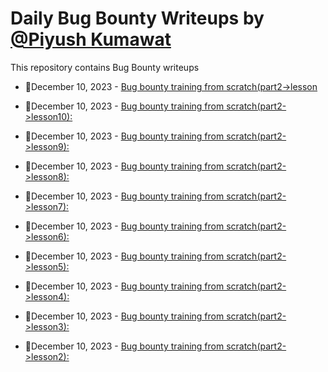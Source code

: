 # Daily Bug Bounty Writeups by [@Piyush Kumawat](https://twitter.com/piyush_supiy) 
This repository contains Bug Bounty writeups

<!-- BLOG-POST-LIST:START -->
 - 💯December 10, 2023 - [Bug bounty training from scratch&lpar;part2-&gt;lesson](https://medium.com/@kataeriidubstep/bug-bounty-training-from-scratch-part2-lesson-7a58ad73a31d?source=rss------bug_bounty-5) 

 - 💯December 10, 2023 - [Bug bounty training from scratch&lpar;part2-&gt;lesson10&rpar;:](https://medium.com/@kataeriidubstep/bug-bounty-training-from-scratch-part2-lesson10-57551e079751?source=rss------bug_bounty-5) 

 - 💯December 10, 2023 - [Bug bounty training from scratch&lpar;part2-&gt;lesson9&rpar;:](https://medium.com/@kataeriidubstep/bug-bounty-training-from-scratch-part2-lesson9-4802a25a2570?source=rss------bug_bounty-5) 

 - 💯December 10, 2023 - [Bug bounty training from scratch&lpar;part2-&gt;lesson8&rpar;:](https://medium.com/@kataeriidubstep/bug-bounty-training-from-scratch-part2-lesson8-e8a2b87c3ac2?source=rss------bug_bounty-5) 

 - 💯December 10, 2023 - [Bug bounty training from scratch&lpar;part2-&gt;lesson7&rpar;:](https://medium.com/@kataeriidubstep/bug-bounty-training-from-scratch-part2-lesson7-152c167dbc0f?source=rss------bug_bounty-5) 

 - 💯December 10, 2023 - [Bug bounty training from scratch&lpar;part2-&gt;lesson6&rpar;:](https://medium.com/@kataeriidubstep/bug-bounty-training-from-scratch-part2-lesson6-43abf1f342ec?source=rss------bug_bounty-5) 

 - 💯December 10, 2023 - [Bug bounty training from scratch&lpar;part2-&gt;lesson5&rpar;:](https://medium.com/@kataeriidubstep/bug-bounty-training-from-scratch-part2-lesson5-f0042df50fca?source=rss------bug_bounty-5) 

 - 💯December 10, 2023 - [Bug bounty training from scratch&lpar;part2-&gt;lesson4&rpar;:](https://medium.com/@kataeriidubstep/bug-bounty-training-from-scratch-part2-lesson4-29d491577d8c?source=rss------bug_bounty-5) 

 - 💯December 10, 2023 - [Bug bounty training from scratch&lpar;part2-&gt;lesson3&rpar;:](https://medium.com/@kataeriidubstep/bug-bounty-training-from-scratch-part2-lesson3-80794013cf99?source=rss------bug_bounty-5) 

 - 💯December 10, 2023 - [Bug bounty training from scratch&lpar;part2-&gt;lesson2&rpar;:](https://medium.com/@kataeriidubstep/bug-bounty-training-from-scratch-part2-lesson2-177e4a21e8d3?source=rss------bug_bounty-5) 
<!-- BLOG-POST-LIST:END -->
